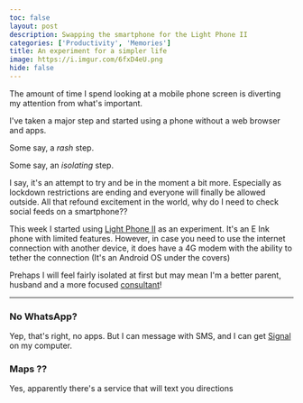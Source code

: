 ```yaml
---
toc: false
layout: post
description: Swapping the smartphone for the Light Phone II
categories: ['Productivity', 'Memories']
title: An experiment for a simpler life
image: https://i.imgur.com/6fxD4eU.png
hide: false
---
```


The amount of time I spend looking at a mobile phone screen is diverting my attention from what's important. 

I've taken a major step and started using a phone without a web browser and apps. 

Some say, a _rash_ step.

Some say, an _isolating_ step.

I say, it's an attempt to try and be in the moment a bit more. Especially as lockdown restrictions are ending and everyone will finally be allowed outside. All that refound excitement in the world, why do I need to check social feeds on a smartphone??

This week I started using [Light Phone II](https://www.theguardian.com/technology/2019/sep/20/light-phone-one-week) as an experiment. It's an E Ink phone with limited features. 
However, in case you need to use the internet connection with another device, it does have a 4G modem with the ability to tether the connection (It's an Android OS under the covers)

Prehaps I will feel fairly isolated at first but may mean I'm a better parent, husband and a more focused [consultant](http://howapped.com)!

---

### No WhatsApp?

Yep, that's right, no apps. But I can message with SMS, and I can get [Signal](https://www.thesun.co.uk/tech/13684416/what-is-signal-whatsapp-users-change-app/) on my computer.

### Maps ??

Yes, apparently there's a service that will text you directions

